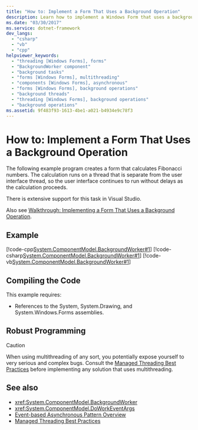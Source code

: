 ```yaml
---
title: "How to: Implement a Form That Uses a Background Operation"
description: Learn how to implement a Windows Form that uses a background operation so that one operation can continue to run while another operation proceeds.
ms.date: "03/30/2017"
ms.service: dotnet-framework
dev_langs:
  - "csharp"
  - "vb"
  - "cpp"
helpviewer_keywords:
  - "threading [Windows Forms], forms"
  - "BackgroundWorker component"
  - "background tasks"
  - "forms [Windows Forms], multithreading"
  - "components [Windows Forms], asynchronous"
  - "forms [Windows Forms], background operations"
  - "background threads"
  - "threading [Windows Forms], background operations"
  - "background operations"
ms.assetid: 9f483f93-1613-4be1-a021-b4934e9c78f3
---
```

# How to: Implement a Form That Uses a Background Operation

The following example program creates a form that calculates Fibonacci numbers. The calculation runs on a thread that is separate from the user interface thread, so the user interface continues to run without delays as the calculation proceeds.

There is extensive support for this task in Visual Studio.

Also see [Walkthrough: Implementing a Form That Uses a Background Operation](walkthrough-implementing-a-form-that-uses-a-background-operation.md).

## Example

[!code-cpp[System.ComponentModel.BackgroundWorker#1](~/samples/snippets/cpp/VS_Snippets_Winforms/System.ComponentModel.BackgroundWorker/CPP/fibonacciform.cpp#1)]
[!code-csharp[System.ComponentModel.BackgroundWorker#1](~/samples/snippets/csharp/VS_Snippets_Winforms/System.ComponentModel.BackgroundWorker/CS/fibonacciform.cs#1)]
[!code-vb[System.ComponentModel.BackgroundWorker#1](~/samples/snippets/visualbasic/VS_Snippets_Winforms/System.ComponentModel.BackgroundWorker/VB/fibonacciform.vb#1)]

## Compiling the Code

This example requires:

- References to the System, System.Drawing, and System.Windows.Forms assemblies.

## Robust Programming

> [!CAUTION]
> When using multithreading of any sort, you potentially expose yourself to very serious and complex bugs. Consult the [Managed Threading Best Practices](/dotnet/standard/threading/managed-threading-best-practices) before implementing any solution that uses multithreading.

## See also

- <xref:System.ComponentModel.BackgroundWorker>
- <xref:System.ComponentModel.DoWorkEventArgs>
- [Event-based Asynchronous Pattern Overview](/dotnet/standard/asynchronous-programming-patterns/event-based-asynchronous-pattern-overview)
- [Managed Threading Best Practices](/dotnet/standard/threading/managed-threading-best-practices)
